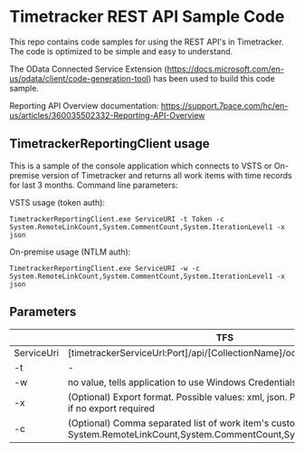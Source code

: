 Timetracker REST API Sample Code
===================

This repo contains code samples for using the REST API's in Timetracker. The code is optimized to be simple and easy to understand.

The OData Connected Service Extension (https://docs.microsoft.com/en-us/odata/client/code-generation-tool) has been used to build this code sample.

Reporting API Overview documentation: https://support.7pace.com/hc/en-us/articles/360035502332-Reporting-API-Overview

## TimetrackerReportingClient usage

This is a sample of the console application which connects to VSTS or On-premise version of Timetracker and returns all work items with time records for last 3 months.
Command line parameters:

VSTS usage (token auth): 
```
TimetrackerReportingClient.exe ServiceURI -t Token -c System.RemoteLinkCount,System.CommentCount,System.IterationLevel1 -x json
```

On-premise usage (NTLM auth):
```
TimetrackerReportingClient.exe ServiceURI -w -c System.RemoteLinkCount,System.CommentCount,System.IterationLevel1 -x json
```
## Parameters

|   | TFS  | VSTS  |
|---|---|---|
| ServiceUri  | [timetrackerServiceUrl:Port]/api/[CollectionName]/odata/v3.0  |  https://[accountName].timehub.7pace.com/api/odata/v3.0 |
| -t  | -  | API Token  |
| -w  | no value, tells application to use Windows Credentials  | -  |
|-x|(Optional) Export format. Possible values: xml, json. Provide empty string if no export required|(Optional) Export format. Possible values: xml, json. Provide empty string if no export required|
|-c| (Optional) Comma separated list of work item's custom fields, e.g. System.RemoteLinkCount,System.CommentCount,System.IterationLevel1|(Optional) Comma separated list of work item's custom fields, e.g. System.RemoteLinkCount,System.CommentCount,System.IterationLevel1|
